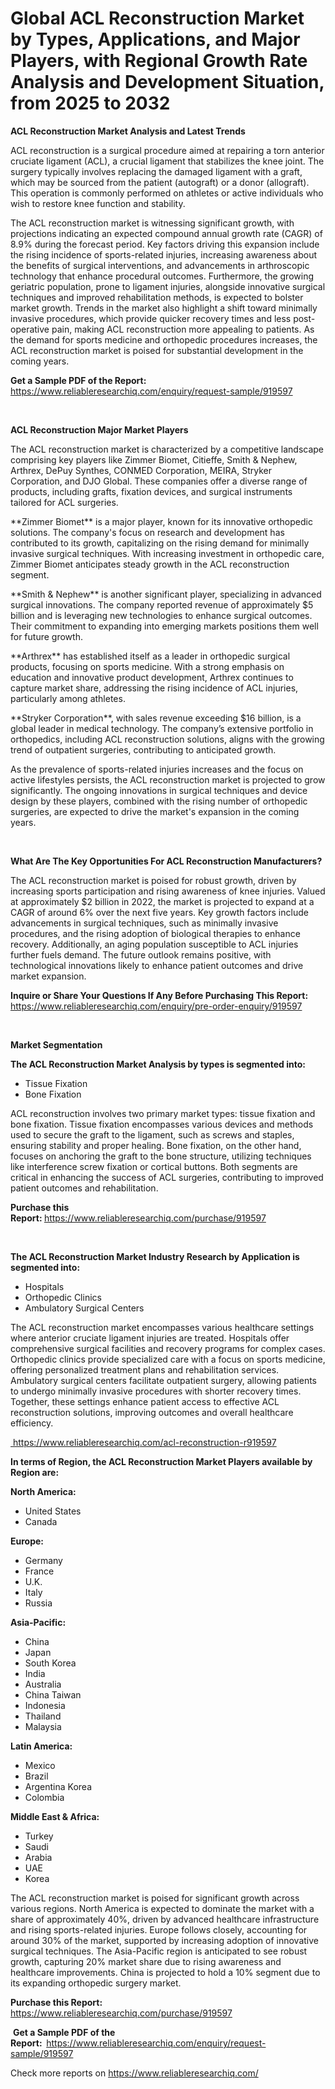 <p><h1>Global ACL Reconstruction Market by Types, Applications, and Major Players, with Regional Growth Rate Analysis and Development Situation, from 2025 to 2032</h1></p><p><strong>ACL Reconstruction Market Analysis and Latest Trends</strong></p>
<p><p>ACL reconstruction is a surgical procedure aimed at repairing a torn anterior cruciate ligament (ACL), a crucial ligament that stabilizes the knee joint. The surgery typically involves replacing the damaged ligament with a graft, which may be sourced from the patient (autograft) or a donor (allograft). This operation is commonly performed on athletes or active individuals who wish to restore knee function and stability.</p><p>The ACL reconstruction market is witnessing significant growth, with projections indicating an expected compound annual growth rate (CAGR) of 8.9% during the forecast period. Key factors driving this expansion include the rising incidence of sports-related injuries, increasing awareness about the benefits of surgical interventions, and advancements in arthroscopic technology that enhance procedural outcomes. Furthermore, the growing geriatric population, prone to ligament injuries, alongside innovative surgical techniques and improved rehabilitation methods, is expected to bolster market growth. Trends in the market also highlight a shift toward minimally invasive procedures, which provide quicker recovery times and less post-operative pain, making ACL reconstruction more appealing to patients. As the demand for sports medicine and orthopedic procedures increases, the ACL reconstruction market is poised for substantial development in the coming years.</p></p>
<p><strong>Get a Sample PDF of the Report:&nbsp;</strong> <a href="https://www.reliableresearchiq.com/enquiry/request-sample/919597?utm_campaign=3066&utm_medium=2&utm_source=Github&utm_content=ia&utm_term=06032025&utm_id=acl-reconstruction">https://www.reliableresearchiq.com/enquiry/request-sample/919597</a></p>
<p>&nbsp;</p>
<p><strong>ACL Reconstruction Major Market Players</strong></p>
<p><p>The ACL reconstruction market is characterized by a competitive landscape comprising key players like Zimmer Biomet, Citieffe, Smith & Nephew, Arthrex, DePuy Synthes, CONMED Corporation, MEIRA, Stryker Corporation, and DJO Global. These companies offer a diverse range of products, including grafts, fixation devices, and surgical instruments tailored for ACL surgeries.</p><p>**Zimmer Biomet** is a major player, known for its innovative orthopedic solutions. The company's focus on research and development has contributed to its growth, capitalizing on the rising demand for minimally invasive surgical techniques. With increasing investment in orthopedic care, Zimmer Biomet anticipates steady growth in the ACL reconstruction segment.</p><p>**Smith & Nephew** is another significant player, specializing in advanced surgical innovations. The company reported revenue of approximately $5 billion and is leveraging new technologies to enhance surgical outcomes. Their commitment to expanding into emerging markets positions them well for future growth.</p><p>**Arthrex** has established itself as a leader in orthopedic surgical products, focusing on sports medicine. With a strong emphasis on education and innovative product development, Arthrex continues to capture market share, addressing the rising incidence of ACL injuries, particularly among athletes.</p><p>**Stryker Corporation**, with sales revenue exceeding $16 billion, is a global leader in medical technology. The company’s extensive portfolio in orthopedics, including ACL reconstruction solutions, aligns with the growing trend of outpatient surgeries, contributing to anticipated growth.</p><p>As the prevalence of sports-related injuries increases and the focus on active lifestyles persists, the ACL reconstruction market is projected to grow significantly. The ongoing innovations in surgical techniques and device design by these players, combined with the rising number of orthopedic surgeries, are expected to drive the market's expansion in the coming years.</p></p>
<p>&nbsp;</p>
<p><strong>What Are The Key Opportunities For ACL Reconstruction Manufacturers?</strong></p>
<p><p>The ACL reconstruction market is poised for robust growth, driven by increasing sports participation and rising awareness of knee injuries. Valued at approximately $2 billion in 2022, the market is projected to expand at a CAGR of around 6% over the next five years. Key growth factors include advancements in surgical techniques, such as minimally invasive procedures, and the rising adoption of biological therapies to enhance recovery. Additionally, an aging population susceptible to ACL injuries further fuels demand. The future outlook remains positive, with technological innovations likely to enhance patient outcomes and drive market expansion. </p></p>
<p><strong>Inquire or Share Your Questions If Any Before Purchasing This Report:</strong> <a href="https://www.reliableresearchiq.com/enquiry/pre-order-enquiry/919597?utm_campaign=3066&utm_medium=2&utm_source=Github&utm_content=ia&utm_term=06032025&utm_id=acl-reconstruction">https://www.reliableresearchiq.com/enquiry/pre-order-enquiry/919597</a></p>
<p>&nbsp;</p>
<p><strong>Market Segmentation</strong></p>
<p><strong>The ACL Reconstruction Market Analysis by types is segmented into:</strong></p>
<p><ul><li>Tissue Fixation</li><li>Bone Fixation</li></ul></p>
<p><p>ACL reconstruction involves two primary market types: tissue fixation and bone fixation. Tissue fixation encompasses various devices and methods used to secure the graft to the ligament, such as screws and staples, ensuring stability and proper healing. Bone fixation, on the other hand, focuses on anchoring the graft to the bone structure, utilizing techniques like interference screw fixation or cortical buttons. Both segments are critical in enhancing the success of ACL surgeries, contributing to improved patient outcomes and rehabilitation.</p></p>
<p><strong>Purchase this Report:&nbsp;</strong><a href="https://www.reliableresearchiq.com/purchase/919597?utm_campaign=3066&utm_medium=2&utm_source=Github&utm_content=ia&utm_term=06032025&utm_id=acl-reconstruction">https://www.reliableresearchiq.com/purchase/919597</a></p>
<p>&nbsp;</p>
<p><strong>The ACL Reconstruction Market Industry Research by Application is segmented into:</strong></p>
<p><ul><li>Hospitals</li><li>Orthopedic Clinics</li><li>Ambulatory Surgical Centers</li></ul></p>
<p><p>The ACL reconstruction market encompasses various healthcare settings where anterior cruciate ligament injuries are treated. Hospitals offer comprehensive surgical facilities and recovery programs for complex cases. Orthopedic clinics provide specialized care with a focus on sports medicine, offering personalized treatment plans and rehabilitation services. Ambulatory surgical centers facilitate outpatient surgery, allowing patients to undergo minimally invasive procedures with shorter recovery times. Together, these settings enhance patient access to effective ACL reconstruction solutions, improving outcomes and overall healthcare efficiency.</p></p>
<p><a href="https://www.reliableresearchiq.com/acl-reconstruction-r919597?utm_campaign=3066&utm_medium=2&utm_source=Github&utm_content=ia&utm_term=06032025&utm_id=acl-reconstruction">&nbsp;https://www.reliableresearchiq.com/acl-reconstruction-r919597</a></p>
<p><strong>In terms of Region, the ACL Reconstruction Market Players available by Region are:</strong></p>
<p>
    <p> <strong> North America: </strong>
        <ul>
            <li>United States</li>
            <li>Canada</li>
        </ul>
        </p> 
    <p> <strong> Europe: </strong>
        <ul>
            <li>Germany</li>
            <li>France</li>
            <li>U.K.</li>
            <li>Italy</li>
            <li>Russia</li>
        </ul>
        </p> 
    <p> <strong> Asia-Pacific: </strong>
        <ul>
            <li>China</li>
            <li>Japan</li>
            <li>South Korea</li>
            <li>India</li>
            <li>Australia</li>
            <li>China Taiwan</li>
            <li>Indonesia</li>
            <li>Thailand</li>
            <li>Malaysia</li>
        </ul>
        </p> 
    <p> <strong> Latin America: </strong>
        <ul>
            <li>Mexico</li>
            <li>Brazil</li>
            <li>Argentina Korea</li>
            <li>Colombia</li>
        </ul>
        </p> 
    <p> <strong> Middle East & Africa: </strong>
        <ul>
            <li>Turkey</li>
            <li>Saudi</li>
            <li>Arabia</li>
            <li>UAE</li>
            <li>Korea</li>
        </ul>
    </p>
    </p>
<p><p>The ACL reconstruction market is poised for significant growth across various regions. North America is expected to dominate the market with a share of approximately 40%, driven by advanced healthcare infrastructure and rising sports-related injuries. Europe follows closely, accounting for around 30% of the market, supported by increasing adoption of innovative surgical techniques. The Asia-Pacific region is anticipated to see robust growth, capturing 20% market share due to rising awareness and healthcare improvements. China is projected to hold a 10% segment due to its expanding orthopedic surgery market.</p></p>
<p><strong>Purchase this Report: </strong><a href="https://www.reliableresearchiq.com/purchase/919597?utm_campaign=3066&utm_medium=2&utm_source=Github&utm_content=ia&utm_term=06032025&utm_id=acl-reconstruction">https://www.reliableresearchiq.com/purchase/919597</a></p>
<p>&nbsp;<strong>Get a Sample PDF of the Report:&nbsp;&nbsp;</strong><a href="https://www.reliableresearchiq.com/enquiry/request-sample/919597?utm_campaign=3066&utm_medium=2&utm_source=Github&utm_content=ia&utm_term=06032025&utm_id=acl-reconstruction">https://www.reliableresearchiq.com/enquiry/request-sample/919597</a></p>
<p><strong></strong></p>
<p>Check more reports on <a href="https://www.reliableresearchiq.com/?utm_campaign=3066&utm_medium=2&utm_source=Github&utm_content=ia&utm_term=06032025&utm_id=acl-reconstruction">https://www.reliableresearchiq.com/</a></p>